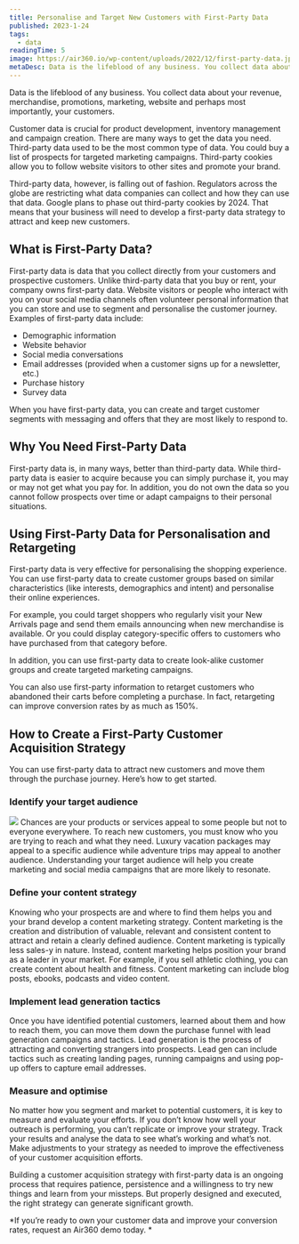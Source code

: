 ```yaml
---
title: Personalise and Target New Customers with First-Party Data
published: 2023-1-24
tags: 
  - data
readingTime: 5
image: https://air360.io/wp-content/uploads/2022/12/first-party-data.jpg
metaDesc: Data is the lifeblood of any business. You collect data about your revenue, merchandise, promotions, marketing, website and perhaps most importantly, your customers. 
---
```


Data is the lifeblood of any business. You collect data about your revenue, merchandise, promotions, marketing, website and perhaps most importantly, your customers. 

Customer data is crucial for product development, inventory management and campaign creation. There are many ways to get the data you need. Third-party data used to be the most common type of data. You could buy a list of prospects for targeted marketing campaigns. Third-party cookies allow you to follow website visitors to other sites and promote your brand.  

Third-party data, however, is falling out of fashion. Regulators across the globe are restricting what data companies can collect and how they can use that data. Google plans to phase out third-party cookies by 2024. That means that your business will need to develop a first-party data strategy to attract and keep new customers.  

## What is First-Party Data?
First-party data is data that you collect directly from your customers and prospective customers. Unlike third-party data that you buy or rent, your company owns first-party data. Website visitors or people who interact with you on your social media channels often volunteer personal information that you can store and use to segment and personalise the customer journey. Examples of first-party data include: 

- Demographic information 
- Website behavior 
- Social media conversations 
- Email addresses (provided when a customer signs up for a newsletter, etc.) 
- Purchase history 
- Survey data 

When you have first-party data, you can create and target customer segments with messaging and offers that they are most likely to respond to. 

## Why You Need First-Party Data 
First-party data is, in many ways, better than third-party data. While third-party data is easier to acquire because you can simply purchase it, you may or may not get what you pay for. In addition, you do not own the data so you cannot follow prospects over time or adapt campaigns to their personal situations. 

## Using First-Party Data for Personalisation and Retargeting 
First-party data is very effective for personalising the shopping experience. You can use first-party data to create customer groups based on similar characteristics (like interests, demographics and intent) and personalise their online experiences. 

For example, you could target shoppers who regularly visit your New Arrivals page and send them emails announcing when new merchandise is available. Or you could display category-specific offers to customers who have purchased from that category before. 

In addition, you can use first-party data to create look-alike customer groups and create targeted marketing campaigns. 

You can also use first-party information to retarget customers who abandoned their carts before completing a purchase. In fact, retargeting can improve conversion rates by as much as 150%. 

## How to Create a First-Party Customer Acquisition Strategy 
You can use first-party data to attract new customers and move them through the purchase journey. Here’s how to get started. 

### Identify your target audience 
![](https://air360.io/wp-content/uploads/2023/01/first-party-acquisition-1.jpg)
Chances are your products or services appeal to some people but not to everyone everywhere. To reach new customers, you must know who you are trying to reach and what they need. Luxury vacation packages may appeal to a specific audience while adventure trips may appeal to another audience. Understanding your target audience will help you create marketing and social media campaigns that are more likely to resonate. 

### Define your content strategy
Knowing who your prospects are and where to find them helps you and your brand develop a content marketing strategy. Content marketing is the creation and distribution of valuable, relevant and consistent content to attract and retain a clearly defined audience. Content marketing is typically less sales-y in nature. Instead, content marketing helps position your brand as a leader in your market. For example, if you sell athletic clothing, you can create content about health and fitness. Content marketing can include blog posts, ebooks, podcasts and video content. 

### Implement lead generation tactics
Once you have identified potential customers, learned about them and how to reach them, you can move them down the purchase funnel with lead generation campaigns and tactics. Lead generation is the process of attracting and converting strangers into prospects. Lead gen can include tactics such as creating landing pages, running campaigns and using pop-up offers to capture email addresses.

### Measure and optimise  
No matter how you segment and market to potential customers, it is key to measure and evaluate your efforts. If you don’t know how well your outreach is performing, you can’t replicate or improve your strategy. Track your results and analyse the data to see what’s working and what’s not. Make adjustments to your strategy as needed to improve the effectiveness of your customer acquisition efforts. 

Building a customer acquisition strategy with first-party data is an ongoing process that requires patience, persistence and a willingness to try new things and learn from your missteps. But properly designed and executed, the right strategy can generate significant growth. 

*If you’re ready to own your customer data and improve your conversion rates, request an Air360 demo today. *


